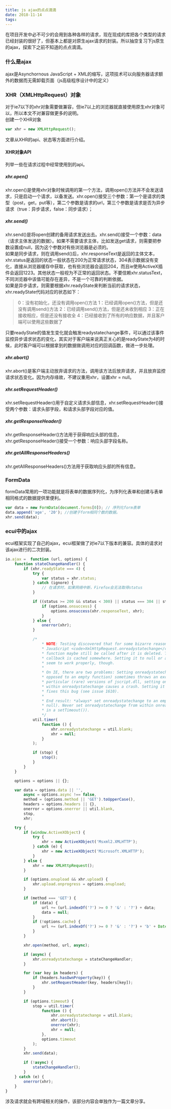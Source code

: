 ```yaml
---
title: js ajax的点点滴滴
date: 2018-11-14
tags:
---
```

在项目开发中必不可少的会用到各种各样的请求，现在现成的库把各个类型的请求已经封装的很好了，但基本上都是对原生ajax请求的封装。所以抽空复习下js原生的ajax，探索下之前不知道的点点滴滴。

### 什么是ajax
ajax是Asynchornous JavaScript + XML的缩写，这项技术可以向服务器请求额外的数据而无需卸载页面（js高级程序设计中的定义） 

### XHR（XMLHttpRequest）对象
对于ie7以下的xhr对象需要做兼容，但ie7以上的浏览器就直接使用原生xhr对象可以，所以本文不对兼容做更多的说明。   
创建一个XHR对象
```js
var xhr = new XMLHttpRequest();
```
文章从XHR的api、状态等方面进行介绍。 
#### XHR对象API
列举一些在请求过程中经常使用到的api。
##### xhr.open()
xhr.open()是使用xhr对象时候调用的第一个方法，调用open()方法并不会发送请求，只是启动一个请求，以备发送。xhr.open()接受三个参数：第一个是请求的类型（post，get，put等），第二个参数是请求的url，第三个参数是请求是否为异步请求（true：异步请求，false：同步请求）；
##### xhr.send()
xhr.send()是将open创建的备用请求发送出去。xhr.send()接受一个参数：data（请求主体发送的数据）。如果不需要请求主体，比如发送get请求，则需要把参数设置成null，因为这个参数对有些浏览器是必须的。    
如果是同步请求，则在调用send()后，xhr.responseText是返回的主体文本，xhr.status是返回的状态一般状态在200为正常请求状态，304表示数据没有变化，直接从浏览器缓存中获取，也有些浏览器会返回204，而且ie使用ActiveX插件会返回1223。其他状态一般视为不正常的返回状态。不要信赖xhr.statusText，不同浏览器中该值可能存在差异，不是一个可靠的判断依据。   
如果是异步请求，则需要根据xhr.readyState来判断当前的请求状态，xhr.readyState代码对应的状态如下：
>0：没有初始化，还没有调用open()方法
>1：已经调用open()方法，但是还没有调用send()方法
>2：已经调用send()方法，但是还未收到相应
>3：正在接收相应，但是还没有接收全
>4：已经接收到了所有的响应数据，并且客户端可以使用这些数据了    

只要readyState的值发生变化就会触发readystatechange事件，可以通过该事件监控异步请求状态的变化，其实对于客户端来说真正关心的是readyState为4的时候，此时客户端可以根据拿到的数据做调用对应的回调函数，做进一步处理。
##### xhr.abort()
xhr.abort()是客户端主动放弃请求的方法，调用该方法后放弃请求，并且放弃监控请求状态变化。因为内存缘故，不建议重用xhr，设置xhr = null。
##### xhr.setRequestHeader()
xhr.setRequestHeader()用于自定义请求头部信息，xhr.setRequestHeader()接受两个参数：请求头部字段，和请求头部字段对应的值。
##### xhr.getResponseHeader()
xhr.getResponseHeader()方法用于获得响应头部的信息，xhr.getResponseHeader()接受一个参数：响应头部字段名称。
##### xhr.getAllResponseHeaders()
xhr.getAllResponseHeaders()方法用于获取响应头部的所有信息。

### FormData
formData常用的一项功能就是将表单的数据序列化，为序列化表单和创建与表单相同格式的数据提供里便利。
```js
var data = new FormData(document.forms[0]); // 序列化form表单
data.append('age', '20'); //创建于form相同个数的数据。
xhr.send(data);
```

### ecui中的ajax
ecui框架实现了自己的ajax，ecui框架做了对ie7以下版本的兼容。具体的请求对该ajax进行的二次封装。
```js
io.ajax =  function (url, options) {
    function stateChangeHandler() {
        if (xhr.readyState === 4) {
            try {
                var status = xhr.status;
            } catch (ignore) {
                // 在请求时，如果网络中断，Firefox会无法取得status
            }

            if ((status >= 200 && status < 300) || status === 304 || status === 1223) {
                if (options.onsuccess) {
                    options.onsuccess(xhr.responseText, xhr);
                }
            } else {
                onerror(xhr);
            }

            /*
                * NOTE: Testing discovered that for some bizarre reason, on Mozilla, the
                * JavaScript <code>XmlHttpRequest.onreadystatechange</code> handler
                * function maybe still be called after it is deleted. The theory is that the
                * callback is cached somewhere. Setting it to null or an empty function does
                * seem to work properly, though.
                *
                * On IE, there are two problems: Setting onreadystatechange to null (as
                * opposed to an empty function) sometimes throws an exception. With
                * particular (rare) versions of jscript.dll, setting onreadystatechange from
                * within onreadystatechange causes a crash. Setting it from within a timeout
                * fixes this bug (see issue 1610).
                *
                * End result: *always* set onreadystatechange to an empty function (never to
                * null). Never set onreadystatechange from within onreadystatechange (always
                * in a setTimeout()).
                */
            util.timer(
                function () {
                    xhr.onreadystatechange = util.blank;
                    xhr = null;
                }
            );

            if (stop) {
                stop();
            }
        }
    }

    options = options || {};

    var data = options.data || '',
        async = options.async !== false,
        method = (options.method || 'GET').toUpperCase(),
        headers = options.headers || {},
        onerror = options.onerror || util.blank,
        stop,
        xhr;

    try {
        if (window.ActiveXObject) {
            try {
                xhr = new ActiveXObject('Msxml2.XMLHTTP');
            } catch (e) {
                xhr = new ActiveXObject('Microsoft.XMLHTTP');
            }
        } else {
            xhr = new XMLHttpRequest();
        }

        if (options.onupload && xhr.upload) {
            xhr.upload.onprogress = options.onupload;
        }

        if (method === 'GET') {
            if (data) {
                url += (url.indexOf('?') >= 0 ? '&' : '?') + data;
                data = null;
            }
            if (!options.cache) {
                url += (url.indexOf('?') >= 0 ? '&' : '?') + 'b' + Date.now() + '=1';
            }
        }

        xhr.open(method, url, async);

        if (async) {
            xhr.onreadystatechange = stateChangeHandler;
        }

        for (var key in headers) {
            if (headers.hasOwnProperty(key)) {
                xhr.setRequestHeader(key, headers[key]);
            }
        }

        if (options.timeout) {
            stop = util.timer(
                function () {
                    xhr.onreadystatechange = util.blank;
                    xhr.abort();
                    onerror(xhr);
                    xhr = null;
                },
                options.timeout
            );
        }
        xhr.send(data);

        if (!async) {
            stateChangeHandler();
        }
    } catch (e) {
        onerror(xhr);
    }
}
```

涉及请求就会有跨域相关的操作，该部分内容会单独作为一篇文章分享。